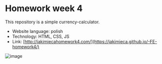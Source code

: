 # Homework week 4
This repository is a simple currency-calculator.

 - Website language: polish
 - Technology: HTML, CSS, JS
 - Link: [http://jakimiecahomework4.com/](https://jakimieca.github.io/-FE-homework4/)

![image](https://github.com/jakimieca/-FE-homework4/assets/58030208/56ce3475-af2a-4fd2-936b-986060007603)
